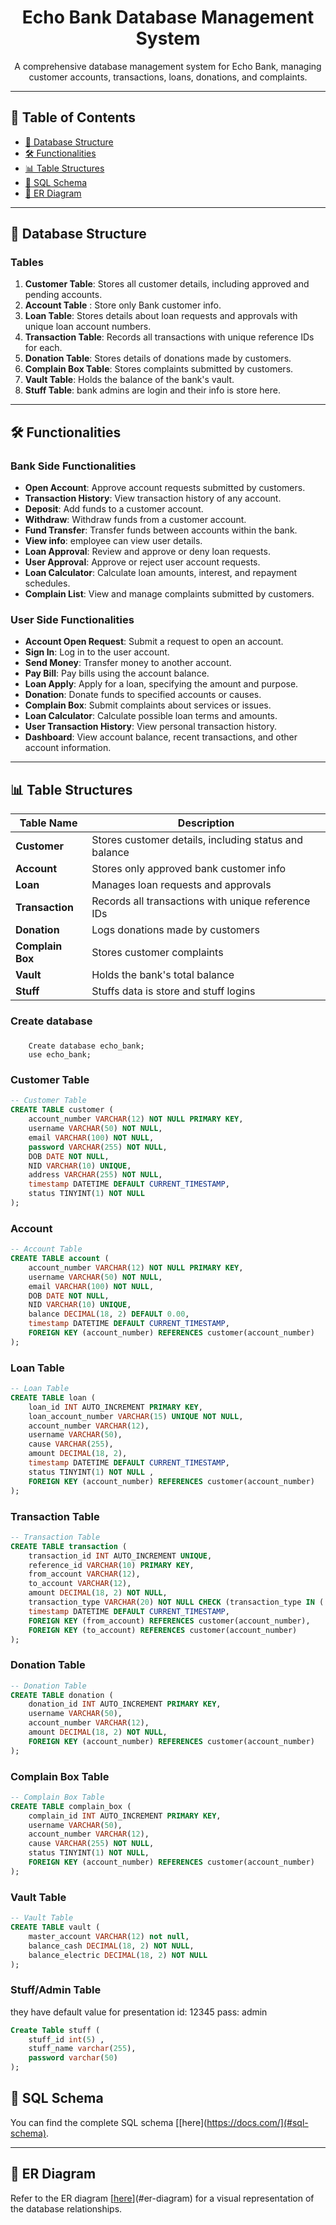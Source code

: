 # <h1 align="center">Echo Bank Database Management System</h1>


<p align="center">
    A comprehensive database management system for Echo Bank, managing customer accounts, transactions, loans, donations, and complaints.
</p>

---

## <h2 id="table-of-contents">📑 Table of Contents</h2>

- [🏦 Database Structure](#database-structure)
- [🛠️ Functionalities](#functionalities)
- [📊 Table Structures](#table-structures)
- [📝 SQL Schema](#sql-schema)
- [📝 ER Diagram](#er-diagram)

---

## <h2 id="database-structure">🏦 Database Structure</h2>

### <h3>Tables</h3>

1. **Customer Table**: Stores all customer details, including approved and pending accounts.
2. **Account Table** : Store only Bank customer info.
3. **Loan Table**: Stores details about loan requests and approvals with unique loan account numbers.
4. **Transaction Table**: Records all transactions with unique reference IDs for each.
5. **Donation Table**: Stores details of donations made by customers.
6. **Complain Box Table**: Stores complaints submitted by customers.
7. **Vault Table**: Holds the balance of the bank's vault.
8. **Stuff Table**: bank admins are login and their info is store here.

---

## <h2 id="functionalities">🛠️ Functionalities</h2>

### <h3>Bank Side Functionalities</h3>

- **Open Account**: Approve account requests submitted by customers.
- **Transaction History**: View transaction history of any account.
- **Deposit**: Add funds to a customer account.
- **Withdraw**: Withdraw funds from a customer account.
- **Fund Transfer**: Transfer funds between accounts within the bank.
- **View info**: employee can view user details.
- **Loan Approval**: Review and approve or deny loan requests.
- **User Approval**: Approve or reject user account requests.
- **Loan Calculator**: Calculate loan amounts, interest, and repayment schedules.
- **Complain List**: View and manage complaints submitted by customers.

### <h3>User Side Functionalities</h3>

- **Account Open Request**: Submit a request to open an account.
- **Sign In**: Log in to the user account.
- **Send Money**: Transfer money to another account.
- **Pay Bill**: Pay bills using the account balance.
- **Loan Apply**: Apply for a loan, specifying the amount and purpose.
- **Donation**: Donate funds to specified accounts or causes.
- **Complain Box**: Submit complaints about services or issues.
- **Loan Calculator**: Calculate possible loan terms and amounts.
- **User Transaction History**: View personal transaction history.
- **Dashboard**: View account balance, recent transactions, and other account information.

---

## <h2 id="table-structures">📊 Table Structures</h2>

| Table Name        | Description                                           |
|-------------------|-------------------------------------------------------|
| **Customer**      | Stores customer details, including status and balance |
| **Account**       | Stores only approved bank customer info               | 
| **Loan**          | Manages loan requests and approvals                   |
| **Transaction**   | Records all transactions with unique reference IDs    |
| **Donation**      | Logs donations made by customers                      |
| **Complain Box**  | Stores customer complaints                            |
| **Vault**         | Holds the bank's total balance                        |
| **Stuff**         | Stuffs data is store and stuff logins                 |


### <h3> Create database <h3>
```
    Create database echo_bank;
    use echo_bank;
```

### <h3>Customer Table</h3>

```sql
-- Customer Table
CREATE TABLE customer (
    account_number VARCHAR(12) NOT NULL PRIMARY KEY,
    username VARCHAR(50) NOT NULL,
    email VARCHAR(100) NOT NULL,
    password VARCHAR(255) NOT NULL,
    DOB DATE NOT NULL,
    NID VARCHAR(10) UNIQUE,
    address VARCHAR(255) NOT NULL,
    timestamp DATETIME DEFAULT CURRENT_TIMESTAMP,
    status TINYINT(1) NOT NULL
);

```

### <h3>Account</h3>

```sql
-- Account Table
CREATE TABLE account (
    account_number VARCHAR(12) NOT NULL PRIMARY KEY,
    username VARCHAR(50) NOT NULL,
    email VARCHAR(100) NOT NULL,
    DOB DATE NOT NULL,
    NID VARCHAR(10) UNIQUE,
    balance DECIMAL(18, 2) DEFAULT 0.00,
    timestamp DATETIME DEFAULT CURRENT_TIMESTAMP,
    FOREIGN KEY (account_number) REFERENCES customer(account_number)
);

```
<h3>Loan Table</h3>

```sql
-- Loan Table
CREATE TABLE loan (
    loan_id INT AUTO_INCREMENT PRIMARY KEY,
    loan_account_number VARCHAR(15) UNIQUE NOT NULL,
    account_number VARCHAR(12),
    username VARCHAR(50),
    cause VARCHAR(255),
    amount DECIMAL(18, 2),
    timestamp DATETIME DEFAULT CURRENT_TIMESTAMP,
    status TINYINT(1) NOT NULL ,
    FOREIGN KEY (account_number) REFERENCES customer(account_number)
);
```

<h3>Transaction Table</h3>

```sql
-- Transaction Table
CREATE TABLE transaction (
    transaction_id INT AUTO_INCREMENT UNIQUE,
    reference_id VARCHAR(10) PRIMARY KEY,
    from_account VARCHAR(12),
    to_account VARCHAR(12),
    amount DECIMAL(18, 2) NOT NULL,
    transaction_type VARCHAR(20) NOT NULL CHECK (transaction_type IN ('deposit', 'withdrawal', 'transfer')),
    timestamp DATETIME DEFAULT CURRENT_TIMESTAMP,
    FOREIGN KEY (from_account) REFERENCES customer(account_number),
    FOREIGN KEY (to_account) REFERENCES customer(account_number)
);
```
<h3>Donation Table</h3>

```sql
-- Donation Table
CREATE TABLE donation (
    donation_id INT AUTO_INCREMENT PRIMARY KEY,
    username VARCHAR(50),
    account_number VARCHAR(12),
    amount DECIMAL(18, 2) NOT NULL,
    FOREIGN KEY (account_number) REFERENCES customer(account_number)
);
```

<h3>Complain Box Table</h3>

```sql
-- Complain Box Table
CREATE TABLE complain_box (
    complain_id INT AUTO_INCREMENT PRIMARY KEY,
    username VARCHAR(50),
    account_number VARCHAR(12),
    cause VARCHAR(255) NOT NULL,
    status TINYINT(1) NOT NULL,
    FOREIGN KEY (account_number) REFERENCES customer(account_number)
);

```

<h3>Vault Table</h3>

```sql
-- Vault Table
CREATE TABLE vault (
    master_account VARCHAR(12) not null,
    balance_cash DECIMAL(18, 2) NOT NULL,
    balance_electric DECIMAL(18, 2) NOT NULL
);
```

<h3>Stuff/Admin Table</h3>
they have default value for presentation  id: 12345 pass: admin

```sql
Create Table stuff (
    stuff_id int(5) ,
    stuff_name varchar(255),
    password varchar(50)
);
```

## <h2 id="sql-schema">📝 SQL Schema</h2>

You can find the complete SQL schema [[here](https://docs.com/](#sql-schema).

---

## <h2 id="er-diagram">📝 ER Diagram</h2>

Refer to the ER diagram [[here](https://app.diagrams.net/)](#er-diagram) for a visual representation of the database relationships.

